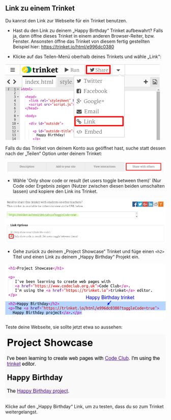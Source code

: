 ## Link zu einem Trinket

Du kannst den Link zur Webseite für ein Trinket benutzen. 

+ Hast du den Link zu deinem „Happy Birthday“ Trinket aufbewahrt? Falls ja, dann öffne dieses Trinket in einem anderen Browser-Reiter, bzw. Fenster. Ansonsten öffne das Trinket von diesem fertig gestellten Beispiel hier: <a href="https://trinket.io/html/e996dc0380">https://trinket.io/html/e996dc0380</a>

+ Klicke auf das Teilen-Menü oberhalb deines Trinkets und wähle „Link“:

![screenshot](images/showcase-share1.png)

Falls du das Trinket von deinem Konto aus geöffnet hast, suche statt dessen nach der „Teilen“ Option unter deinem Trinket:

![screenshot](images/showcase-share2.png)

+ Wähle 'Only show code or result (let users toggle between them)' (Nur Code oder Ergebnis zeigen (Nutzer zwischen diesen beiden umschalten lassen) und kopiere den Link ins Trinket. 

![screenshot](images/showcase-get-link.png)

+ Gehe zurück zu deinem „Project Showcase“ Trinket und füge einen `<h2>` Titel und einen Link zu deinem „Happy Birthday“ Projekt ein.

![screenshot](images/showcase-link-trinket.png)

Teste deine Webseite, sie sollte jetzt etwa so aussehen:

![screenshot](images/showcase-link-output.png)

Klicke auf den „Happy Birthday“ Link, um zu testen, dass du so zum Trinket weitergelangst.



